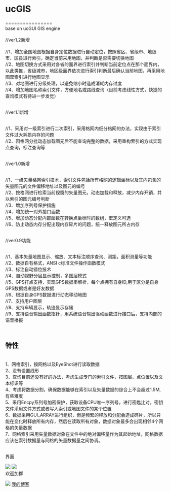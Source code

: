 # <br>ucGIS
================
<br>base on ucGUI GIS engine </br>
 <br>//ver1.2新增 </br>
 <br>   //1、增加全国地图根据自身定位数据进行自动定位，按照省区、省级市、地级市、区县进行索引，确定当前采用地图，并判断是否需要切换地图 
 <br>   //2、地图切换方式采用对各省的面界进行索引并判断当前定位点在那个面界内，以此类推，省级城市，地区级面界依次进行索引判断最后确认当前地图，再采用地图双索引进行地图显示 
 <br>   //3、对地图进行分级处理，以避免缩小时造成消耗内存过度 
 <br>   //4、增加地图名称索引文件，方便地名或路线查询（目前考虑线性方式，快捷的查询模式有待进一步发觉） 
 
 <br>//ver1.1新增 </br> 
 
 <br>   //1、采用对一级索引进行二次索引，采用格网内细分格网的办法，实现由于索引文件过大耗损内存的问题 
 <br>   //2、因格网分批动态加载图元后不能查询完整的数据，采用重构索引的方式实现点查询，标注查询等 
 
 <br>//ver1.0新增 </br>
 
 <br>   //1、一级矢量格网索引技术，索引文件包括所有格网的逻辑坐标以及其内包含的矢量图元的文件偏移地址以及图元的编号 
 <br>   //2、按格网进行检索当前视窗的矢量图元，动态加载和释放，减少内存开销，并以索引的图元编号判断 
 <br>   //3、增加序列号保护措施 
 <br>   //4、增加统一对外接口函数 
 <br>   //5、增加动态分配内部函数在转换点坐标时的数组，宏定义可选 
 <br>   //6、防止动态内存分配出现内存碎片的问题，统一释放图元所占内存 
 
 <br>//ver0.9功能 </br> 
 
 <br>   //1、基本矢量地图显示、缩放、文本标注顺序查询、测距，面积测量等功能 
 <br>   //2、数据自有格式，ANSI c标准文件操作函数模式 
 <br>   //3、标注自动错位技术 
 <br>   //4、自动视野分层显示控制，多图层模式 
 <br>   //5、GPS打点支持，实现GPS数据串解析，每个点拥有自身ID,用于区分是自身GPS数据或者是好友数据 
 <br>   //6、根据自身GPS数据进行动态移动地图 
 <br>   //7、支持用户图层 
 <br>   //8、支持车辆显示，轨迹显示存储 
 <br>   //9、支持语音输出函数指针，用系统语音输出驱动函数进行接口后，支持内部的语音播报</br>

<br>特性</br>
--------
<br>    1、网格索引，按网格以及EyeShot进行读取数据 
<br>    2、没有设置线形 
<br>    3、查询目前还没有好的办法，考虑生成专门的索引文件，按图层、点位置以及文本标识等 
<br>    4、考虑将数据分割，确保数据能够在索引以及矢量数据的综合上不会超过1.5M,有些难度 
<br>    5、采用Encpy系列号加密保护，获取设备CPU唯一序列号，进行密匙比对，密钥文件采用文件方式或者写入索引或地图文件的某个位置 
<br>    6、数据采用GUI_ARRAY进行组织，但是频繁的释放和分配会造成碎片，所以只能在变化时释放所有内存，然后在读取所有对象，数据对象最多会出现相邻4个网格的矢量数据 
<br>    7、网格索引采用矢量数据对象在文件中的绝对偏移量作为其起始地址，网格数据应该在索引数据量与网格的矢量数据量之间协调。
</br>

<br>界面</br>

![](https://github.com/xiangxud/ucGIS/blob/master/ucGISEngine/GUI.jpg)
![](https://github.com/xiangxud/ucGIS/blob/master/ucGISEngine/GUI1.jpg)
<br>欢迎加群</br>

![](https://github.com/xiangxud/ucGIS/blob/master/ucGISEngine/QQID.jpg)
[我的博客](https://blog.csdn.net/superxxd)  
